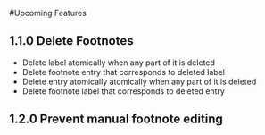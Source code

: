 #Upcoming Features

## 1.1.0 Delete Footnotes
- Delete label atomically when any part of it is deleted
- Delete footnote entry that corresponds to deleted label
- Delete entry atomically atomically when any part of it is deleted
- Delete footnote label that corresponds to deleted entry

## 1.2.0 Prevent manual footnote editing
